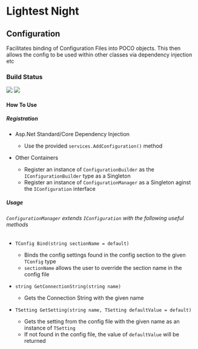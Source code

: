 # Lightest Night
## Configuration

Facilitates binding of Configuration Files into POCO objects. This then allows the config to be used within other classes via dependency injection etc

### Build Status
![](https://github.com/lightest-night/system.configuration/workflows/CI/badge.svg)
![](https://github.com/lightest-night/system.configuration/workflows/Release/badge.svg)
#### How To Use
##### Registration
* Asp.Net Standard/Core Dependency Injection
  * Use the provided `services.AddConfiguration()` method
  
* Other Containers
  * Register an instance of `ConfigurationBuilder` as the `IConfigurationBuilder` type as a Singleton
  * Register an instance of `ConfigurationManager` as a Singleton aginst the `IConfiguration` interface
  
##### Usage
###### `ConfigurationManager` extends `IConfiguration` with the following useful methods
* `TConfig Bind(string sectionName = default)`
  * Binds the config settings found in the config section to the given `TConfig` type
  * `sectionName` allows the user to override the section name in the config file
  
* `string GetConnectionString(string name)`
  * Gets the Connection String with the given name
  
* `TSetting GetSetting(string name, TSetting defaultValue = default)`
  * Gets the setting from the config file with the given name as an instance of `TSetting`
  * If not found in the config file, the value of `defaultValue` will be returned
